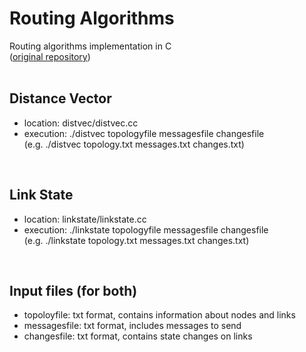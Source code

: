 # Routing Algorithms
Routing algorithms implementation in C
<br> ([original repository](https://github.com/7hong13/Routing-Algorithm))
<br>
<br>

## Distance Vector
- location: distvec/distvec.cc
- execution: ./distvec topologyfile messagesfile changesfile 
<br> (e.g. ./distvec topology.txt messages.txt changes.txt)
<br>

## Link State
- location: linkstate/linkstate.cc
- execution: ./linkstate topologyfile messagesfile changesfile
<br> (e.g. ./linkstate topology.txt messages.txt changes.txt)
<br>

## Input files (for both)
- topoloyfile: txt format, contains information about nodes and links
- messagesfile: txt format, includes messages to send
- changesfile: txt format, contains state changes on links
